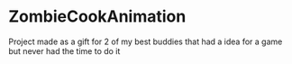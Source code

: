 # ZombieCookAnimation
Project made as a gift for 2 of my best buddies that had a idea for a game but never had the time to do it
